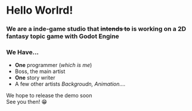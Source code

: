 # Hello Worlrd!
### We are a inde-game studio that ~~intends to~~ is working on a 2D fantasy topic game with Godot Engine

### We Have...
- **One** programmer (*which is me*)
- Boss, the main artist
- **One** story writer
- A few other artists *Backgroudn, Animation....*

We hope to release the demo soon  
See you then! 😁
